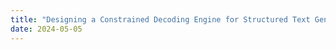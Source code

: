 ```yaml
---
title: "Designing a Constrained Decoding Engine for Structured Text Generation in Large Language Models"
date: 2024-05-05
---
```

